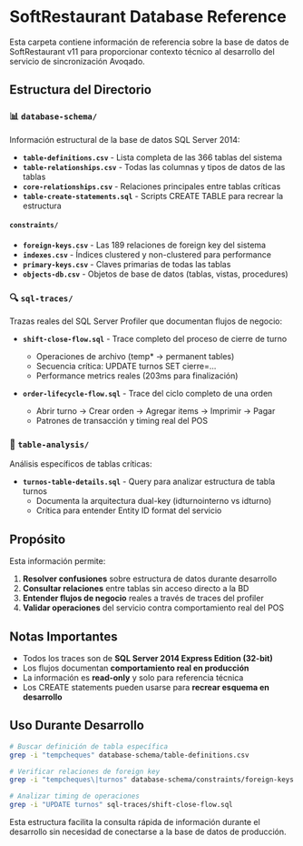 # SoftRestaurant Database Reference

Esta carpeta contiene información de referencia sobre la base de datos de SoftRestaurant v11 para proporcionar contexto técnico al desarrollo del servicio de sincronización Avoqado.

## Estructura del Directorio

### 📊 `database-schema/`
Información estructural de la base de datos SQL Server 2014:

- **`table-definitions.csv`** - Lista completa de las 366 tablas del sistema
- **`table-relationships.csv`** - Todas las columnas y tipos de datos de las tablas
- **`core-relationships.csv`** - Relaciones principales entre tablas críticas
- **`table-create-statements.sql`** - Scripts CREATE TABLE para recrear la estructura

#### `constraints/`
- **`foreign-keys.csv`** - Las 189 relaciones de foreign key del sistema
- **`indexes.csv`** - Índices clustered y non-clustered para performance
- **`primary-keys.csv`** - Claves primarias de todas las tablas
- **`objects-db.csv`** - Objetos de base de datos (tablas, vistas, procedures)

### 🔍 `sql-traces/`
Trazas reales del SQL Server Profiler que documentan flujos de negocio:

- **`shift-close-flow.sql`** - Trace completo del proceso de cierre de turno
  - Operaciones de archivo (temp* → permanent tables)
  - Secuencia crítica: UPDATE turnos SET cierre=... 
  - Performance metrics reales (203ms para finalización)

- **`order-lifecycle-flow.sql`** - Trace del ciclo completo de una orden
  - Abrir turno → Crear orden → Agregar items → Imprimir → Pagar
  - Patrones de transacción y timing real del POS

### 🔬 `table-analysis/`
Análisis específicos de tablas críticas:

- **`turnos-table-details.sql`** - Query para analizar estructura de tabla turnos
  - Documenta la arquitectura dual-key (idturnointerno vs idturno)
  - Crítica para entender Entity ID format del servicio

## Propósito

Esta información permite:

1. **Resolver confusiones** sobre estructura de datos durante desarrollo
2. **Consultar relaciones** entre tablas sin acceso directo a la BD
3. **Entender flujos de negocio** reales a través de traces del profiler
4. **Validar operaciones** del servicio contra comportamiento real del POS

## Notas Importantes

- Todos los traces son de **SQL Server 2014 Express Edition (32-bit)**
- Los flujos documentan **comportamiento real en producción**
- La información es **read-only** y solo para referencia técnica
- Los CREATE statements pueden usarse para **recrear esquema en desarrollo**

## Uso Durante Desarrollo

```bash
# Buscar definición de tabla específica
grep -i "tempcheques" database-schema/table-definitions.csv

# Verificar relaciones de foreign key
grep -i "tempcheques\|turnos" database-schema/constraints/foreign-keys.csv

# Analizar timing de operaciones
grep -i "UPDATE turnos" sql-traces/shift-close-flow.sql
```

Esta estructura facilita la consulta rápida de información durante el desarrollo sin necesidad de conectarse a la base de datos de producción.